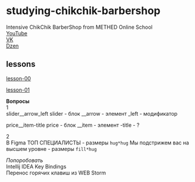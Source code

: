 # studying-chikchik-barbershop #    
Intensive ChikChik BarberShop from METHED Online School    
[YouTube](https://https://www.youtube.com/@-methed2804/featured)    
[VK](https://vk.com/methed)    
[Dzen](https://dzen.ru/id/622c3b7fdf44ed7ca95571e7)    

## lessons ##

[lesson-00](https://github.com/Pereguda/studying-chikchik-barbershop/blob/main/lesson-00.md)    

[lesson-01](https://github.com/Pereguda/studying-chikchik-barbershop/blob/main/lesson-01.md)    

**Вопросы**    
1    
slider__arrow_left
slider - блок
__arrow - элемент
_left - модификатор

price__item-title
price - блок
__item - элемент 
-title - ?

2    
В Figma
ТОП СПЕЦИАЛИСТЫ - размеры `hug*hug`
Мы подстрижем вас на высшем уровне - размеры `fill*hug`

*Попоробовать*    
Intellij IDEA Key Bindings    
Перенос горячих клавиш из WEB Storm    











